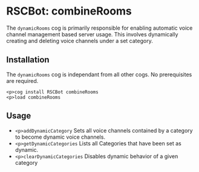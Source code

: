 # RSCBot: combineRooms

The `dynamicRooms` cog is primarily responsible for enabling automatic voice channel management based server usage. This involves dynamically creating and deleting voice channels under a set category.

## Installation

The `dynamicRooms` cog is independant from all other cogs. No prerequisites are required.

```
<p>cog install RSCBot combineRooms
<p>load combineRooms
```

## Usage

- `<p>addDynamicCategory`
  Sets all voice channels contained by a category to become dynamic voice channels.
- `<p>getDynamicCategories`
  Lists all Categories that have been set as dynamic.
- `<p>clearDynamicCategories`
  Disables dynamic behavior of a given category
